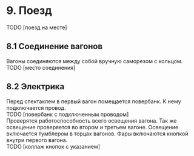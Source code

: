 # 9. Поезд
TODO [поезд на месте]
## 8.1 Соединение вагонов
Вагоны соединяются между собой вручную саморезом с кольцом.\
TODO [место соединения]
## 8.2 Электрика
Перед спектаклем в первый вагон помещается повербанк. К нему подключается провод.\
TODO [повербанк с подключенным проводом]\
Проверятся работоспособность всего освещения вагона. Так же освещение проверяется во втором и третьем вагоне. Освещение включается тумблером в торцах вагонов. Фары включаются кнопкой внутри первого вагона.\
TODO [коллаж кнопок с указанием]
